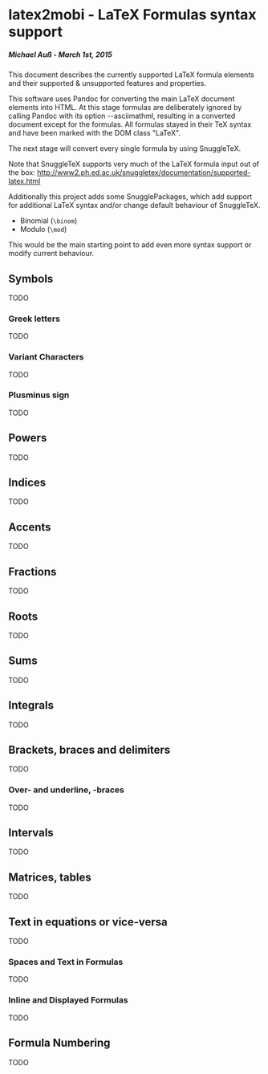 # latex2mobi - LaTeX Formulas syntax support
##### Michael Auß - March 1st, 2015

This document describes the currently supported LaTeX formula elements and their supported & unsupported features and properties.

This software uses Pandoc for converting the main LaTeX document elements into HTML.
At this stage formulas are deliberately ignored by calling Pandoc with its option --asciimathml, resulting in a converted document except for the formulas.
All formulas stayed in their TeX syntax and have been marked with the DOM class "LaTeX".

The next stage will convert every single formula by using SnuggleTeX.

Note that SnuggleTeX supports very much of the LaTeX formula input out of the box:
http://www2.ph.ed.ac.uk/snuggletex/documentation/supported-latex.html

Additionally this project adds some SnugglePackages, which add support for additional LaTeX syntax and/or change default behaviour of SnuggleTeX.

* Binomial (``\binom``)
* Modulo (``\mod``)

This would be the main starting point to add even more syntax support or modify current behaviour.

## Symbols

TODO

### Greek letters

TODO

### Variant Characters

TODO

### Plusminus sign

TODO

## Powers

TODO

## Indices

TODO

## Accents

TODO

## Fractions

TODO

## Roots

TODO

## Sums

TODO

## Integrals

TODO

## Brackets, braces and delimiters

TODO

### Over- and underline, -braces

TODO

## Intervals

TODO

## Matrices, tables

TODO

## Text in equations or vice-versa

TODO

### Spaces and Text in Formulas

TODO

### Inline and Displayed Formulas

TODO

## Formula Numbering

TODO